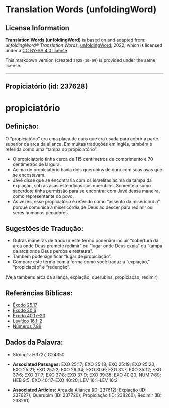 # Translation Words (unfoldingWord)

## License Information

**Translation Words (unfoldingWord)** is based on and adapted from: _unfoldingWord® Translation Words_, [unfoldingWord](https://unfoldingword.org/utw), 2022, which is licensed under a [CC BY-SA 4.0 license](https://creativecommons.org/licenses/by-sa/4.0/legalcode.en).

This markdown version (created `2025-10-09`) is provided under the same license.



--------------------------------

## Propiciatório (id: 237628)

propiciatório
=============

Definição:
----------

O “propiciatório” era uma placa de ouro que era usada para cobrir a parte superior da arca da aliança. Em muitas traduções em inglês, também é referida como uma “tampa do propiciatório”.

* O propiciatório tinha cerca de 115 centímetros de comprimento e 70 centímetros de largura.
* Acima do propiciatório havia dois querubins de ouro com suas asas que se encostavam.
* Javé disse que se encontraria com os israelitas acima da tampa da expiação, sob as asas estendidas dos querubins. Somente o sumo sacerdote tinha permissão para se encontrar com Javé dessa maneira, como representante do povo.
* Às vezes, esse propiciatório é referido como “assento da misericórdia” porque comunica a misericórdia de Deus ao descer para redimir os seres humanos pecadores.

Sugestões de Tradução:
----------------------

* Outras maneiras de traduzir este termo poderiam incluir “cobertura da arca onde Deus promete redimir” ou “lugar onde Deus expia” ou “tampa da arca onde Deus perdoa e restaura”.
* Também pode significar “lugar de propiciação”.
* Compare este termo com a forma como você traduziu “expiação,” “propiciação” e “redenção”.

(Veja também: arca da aliança, expiação, querubins, propiciação, redimir)

Referências Bíblicas:
---------------------

* [Êxodo 25\.17](https://ref.ly/Exod25:17)
* [Êxodo 30\.6](https://ref.ly/Exod30:6)
* [Êxodo 40\.17–20](https://ref.ly/Exod40:17-Exod40:20)
* [Levítico 16\.1–2](https://ref.ly/Lev16:1-Lev16:2)
* [Números 7\.89](https://ref.ly/Num7:89)

Dados da Palavra:
-----------------

* Strong’s: H3727, G24350

* **Associated Passages:** EXO 25:17; EXO 25:18; EXO 25:19; EXO 25:20; EXO 25:21; EXO 25:22; EXO 26:34; EXO 30:6; EXO 31:7; EXO 35:12; EXO 37:6; EXO 37:7; EXO 37:8; EXO 37:9; EXO 39:35; EXO 40:20; NUM 7:89; HEB 9:5; EXO 40:17–EXO 40:20; LEV 16:1–LEV 16:2
* **Associated Articles:** Arca da Aliança (ID: 237612); Expiação (ID: 237627); Querubim (ID: 237720); Propiciação (ID: 238260); Redimir (ID: 238291)

